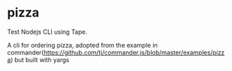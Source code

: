 # pizza
Test Nodejs CLI using Tape.

A cli for ordering pizza, adopted from the example in commander(https://github.com/tj/commander.js/blob/master/examples/pizza) but built with yargs
